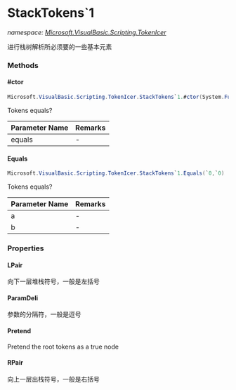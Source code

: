 ﻿# StackTokens`1
_namespace: [Microsoft.VisualBasic.Scripting.TokenIcer](./index.md)_

进行栈树解析所必须要的一些基本元素



### Methods

#### #ctor
```csharp
Microsoft.VisualBasic.Scripting.TokenIcer.StackTokens`1.#ctor(System.Func{`0,`0,System.Boolean})
```
Tokens equals?

|Parameter Name|Remarks|
|--------------|-------|
|equals|-|


#### Equals
```csharp
Microsoft.VisualBasic.Scripting.TokenIcer.StackTokens`1.Equals(`0,`0)
```
Tokens equals?

|Parameter Name|Remarks|
|--------------|-------|
|a|-|
|b|-|



### Properties

#### LPair
向下一层堆栈符号，一般是左括号
#### ParamDeli
参数的分隔符，一般是逗号
#### Pretend
Pretend the root tokens as a true node
#### RPair
向上一层出栈符号，一般是右括号
